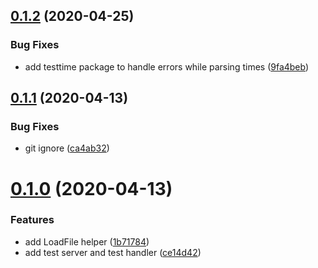 ## [0.1.2](https://github.com/Jesse0Michael/testhelpers/compare/v0.1.1...v0.1.2) (2020-04-25)

### Bug Fixes

- add testtime package to handle errors while parsing times ([9fa4beb](https://github.com/Jesse0Michael/testhelpers/commit/9fa4beb8968fc3c87b3e9cbfd8c097eb7c567fea))

## [0.1.1](https://github.com/Jesse0Michael/testhelpers/compare/v0.1.0...v0.1.1) (2020-04-13)

### Bug Fixes

- git ignore ([ca4ab32](https://github.com/Jesse0Michael/testhelpers/commit/ca4ab326fedd30c70ee184c0067abfc81624cff7))

# [0.1.0](https://github.com/Jesse0Michael/testhelpers/compare/v0.0.0...v0.1.0) (2020-04-13)

### Features

- add LoadFile helper ([1b71784](https://github.com/Jesse0Michael/testhelpers/commit/1b717841dc746408653cab893820e3394ca2dedb))
- add test server and test handler ([ce14d42](https://github.com/Jesse0Michael/testhelpers/commit/ce14d429bb01af46217c1180aa92a7677241a8a2))

